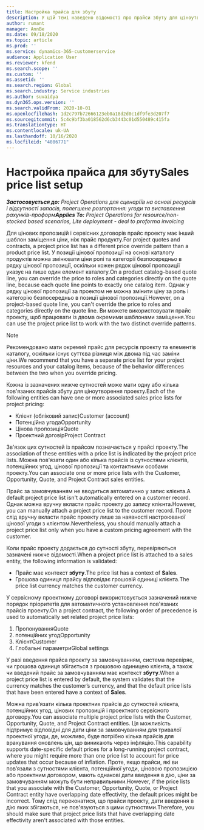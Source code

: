 ```yaml
---
title: Настройка прайса для збуту
description: У цій темі наведено відомості про прайси збуту для ціноутворення проекту.
author: rumant
manager: AnnBe
ms.date: 09/18/2020
ms.topic: article
ms.prod: ''
ms.service: dynamics-365-customerservice
audience: Application User
ms.reviewer: kfend
ms.search.scope: ''
ms.custom: ''
ms.assetid: ''
ms.search.region: Global
ms.search.industry: Service industries
ms.author: suvaidya
ms.dyn365.ops.version: ''
ms.search.validFrom: 2020-10-01
ms.openlocfilehash: 1d2c797b72666123eb0a18d2d0c1df9fe3d207f7
ms.sourcegitcommit: 5c4c9bf3ba018562d6cb3443c01d550489c415fa
ms.translationtype: HT
ms.contentlocale: uk-UA
ms.lasthandoff: 10/16/2020
ms.locfileid: "4086771"
---
```

# <a name="sales-price-list-setup"></a><span data-ttu-id="e8faf-103">Настройка прайса для збуту</span><span class="sxs-lookup"><span data-stu-id="e8faf-103">Sales price list setup</span></span>

<span data-ttu-id="e8faf-104">_**Застосовується до:** Project Operations для сценаріїв на основі ресурсів і відсутності запасів, полегшене розгортання: угоди та виставлення рахунків-проформ_</span><span class="sxs-lookup"><span data-stu-id="e8faf-104">_**Applies To:** Project Operations for resource/non-stocked based scenarios, Lite deployment - deal to proforma invoicing_</span></span>

<span data-ttu-id="e8faf-105">Для цінових пропозицій і сервісних договорів прайс проекту має інший шаблон заміщення ціни, ніж прайс продукту.</span><span class="sxs-lookup"><span data-stu-id="e8faf-105">For project quotes and contracts, a project price list has a different price override pattern than a product price list.</span></span> <span data-ttu-id="e8faf-106">У позиції цінової пропозиції на основі каталогу продуктів можна змінювати ціни ролі та категорії безпосередньо в рядку цінової пропозиції, оскільки кожен рядок цінової пропозиції указує на лише один елемент каталогу.</span><span class="sxs-lookup"><span data-stu-id="e8faf-106">On a product catalog–based quote line, you can override the price to roles and categories directly on the quote line, because each quote line points to exactly one catalog item.</span></span> <span data-ttu-id="e8faf-107">Однак у рядку цінової пропозиції за проектом не можна змінити ціну за роль і категорію безпосередньо в позиції цінової пропозиції.</span><span class="sxs-lookup"><span data-stu-id="e8faf-107">However, on a project-based quote line, you can't override the price to roles and categories directly on the quote line.</span></span> <span data-ttu-id="e8faf-108">Ви можете використовувати прайс проекту, щоб працювати із двома окремими шаблонами заміщення.</span><span class="sxs-lookup"><span data-stu-id="e8faf-108">You can use the project price list to work with the two distinct override patterns.</span></span>

> [!NOTE]
> <span data-ttu-id="e8faf-109">Рекомендовано мати окремий прайс для ресурсів проекту та елементів каталогу, оскільки існує суттєва різниця між двома під час заміни ціни.</span><span class="sxs-lookup"><span data-stu-id="e8faf-109">We recommend that you have a separate price list for your project resources and your catalog items, because of the behavior differences between the two when you override pricing.</span></span>

<span data-ttu-id="e8faf-110">Кожна із зазначених нижче сутностей може мати одну або кілька пов'язаних прайсів збуту для ціноутворення проекту.</span><span class="sxs-lookup"><span data-stu-id="e8faf-110">Each of the following entities can have one or more associated sales price lists for project pricing:</span></span>

- <span data-ttu-id="e8faf-111">Клієнт (обліковий запис)</span><span class="sxs-lookup"><span data-stu-id="e8faf-111">Customer (account)</span></span> 
- <span data-ttu-id="e8faf-112">Потенційна угода</span><span class="sxs-lookup"><span data-stu-id="e8faf-112">Opportunity</span></span> 
- <span data-ttu-id="e8faf-113">Цінова пропозиція</span><span class="sxs-lookup"><span data-stu-id="e8faf-113">Quote</span></span> 
- <span data-ttu-id="e8faf-114">Проектний договір</span><span class="sxs-lookup"><span data-stu-id="e8faf-114">Project Contract</span></span>

<span data-ttu-id="e8faf-115">Зв'язок цих сутностей із прайсом позначається у прайсі проекту.</span><span class="sxs-lookup"><span data-stu-id="e8faf-115">The association of these entities with a price list is indicated by the project price lists.</span></span> <span data-ttu-id="e8faf-116">Можна пов'язати один або кілька прайсів із сутностями клієнтів, потенційних угод, цінової пропозиції та контактними особами проекту.</span><span class="sxs-lookup"><span data-stu-id="e8faf-116">You can associate one or more price lists with the Customer, Opportunity, Quote, and Project Contract sales entities.</span></span>

<span data-ttu-id="e8faf-117">Прайс за замовчуванням не вводиться автоматично у запис клієнта.</span><span class="sxs-lookup"><span data-stu-id="e8faf-117">A default project price list isn't automatically entered on a customer record.</span></span> <span data-ttu-id="e8faf-118">Однак можна вручну вкласти прайс проекту до запису клієнта.</span><span class="sxs-lookup"><span data-stu-id="e8faf-118">However, you can manually attach a project price list to the customer record.</span></span> <span data-ttu-id="e8faf-119">Проте слід вручну вкласти прайс проекту лише за наявності настроюваної цінової угоди з клієнтом.</span><span class="sxs-lookup"><span data-stu-id="e8faf-119">Nevertheless, you should manually attach a project price list only when you have a custom pricing agreement with the customer.</span></span> 

<span data-ttu-id="e8faf-120">Коли прайс проекту додається до сутності збуту, перевіряються зазначені нижче відомості.</span><span class="sxs-lookup"><span data-stu-id="e8faf-120">When a project price list is attached to a sales entity, the following information is validated:</span></span>

- <span data-ttu-id="e8faf-121">Прайс має контекст **збуту**.</span><span class="sxs-lookup"><span data-stu-id="e8faf-121">The price list has a context of **Sales**.</span></span> 
- <span data-ttu-id="e8faf-122">Грошова одиниця прайсу відповідає грошовій одиниці клієнта.</span><span class="sxs-lookup"><span data-stu-id="e8faf-122">The price list currency matches the customer currency.</span></span> 

<span data-ttu-id="e8faf-123">У сервісному проектному договорі використовується зазначений нижче порядок пріоритетів для автоматичного установлення пов'язаних прайсів проекту.</span><span class="sxs-lookup"><span data-stu-id="e8faf-123">On a project contract, the following order of precedence is used to automatically set related project price lists:</span></span>

1. <span data-ttu-id="e8faf-124">Пропонування</span><span class="sxs-lookup"><span data-stu-id="e8faf-124">Quote</span></span>
2. <span data-ttu-id="e8faf-125">потенційних угод</span><span class="sxs-lookup"><span data-stu-id="e8faf-125">Opportunity</span></span>
3. <span data-ttu-id="e8faf-126">Клієнт</span><span class="sxs-lookup"><span data-stu-id="e8faf-126">Customer</span></span> 
4. <span data-ttu-id="e8faf-127">Глобальні параметри</span><span class="sxs-lookup"><span data-stu-id="e8faf-127">Global settings</span></span> 

<span data-ttu-id="e8faf-128">У разі введення прайса проекту за замовчуванням, система перевіряє, чи грошова одиниця збігається з грошовою одиницею клієнта, а також чи введений прайс за замовчуванням має контекст **збуту**.</span><span class="sxs-lookup"><span data-stu-id="e8faf-128">When a project price list is entered by default, the system validates that the currency matches the customer’s currency, and that the default price lists that have been entered have a context of **Sales**.</span></span>

<span data-ttu-id="e8faf-129">Можна прив’язати кілька проектних прайсів до сутностей клієнта, потенційних угод, цінових пропозицій і проектного сервісного договору.</span><span class="sxs-lookup"><span data-stu-id="e8faf-129">You can associate multiple project price lists with the Customer, Opportunity, Quote, and Project Contract entities.</span></span> <span data-ttu-id="e8faf-130">Ця можливість підтримує відповідні для дати ціни за замовчуванням для тривалої проектної угоди, де, можливо, буде потрібно кілька прайсів для врахування оновлень цін, що виникають через інфляцію.</span><span class="sxs-lookup"><span data-stu-id="e8faf-130">This capability supports date-specific default prices for a long-running project contract, where you might require more than one price list to account for price updates that occur because of inflation.</span></span> <span data-ttu-id="e8faf-131">Проте, якщо прайси, які ви пов’язали з сутностями клієнта, потенційної угоди, ціновою пропозицією або проектним договором, мають однакові дати введення в дію, ціни за замовчуванням можуть бути неправильними.</span><span class="sxs-lookup"><span data-stu-id="e8faf-131">However, if the price lists that you associate with the Customer, Opportunity, Quote, or Project Contract entity have overlapping date effectivity, the default prices might be incorrect.</span></span> <span data-ttu-id="e8faf-132">Тому слід переконатися, що прайси проекту, дати введення в дію яких збігаються, не пов'язуються з цими сутностями.</span><span class="sxs-lookup"><span data-stu-id="e8faf-132">Therefore, you should make sure that project price lists that have overlapping date effectivity aren't associated with those entities.</span></span>
